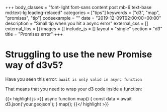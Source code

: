 +++
body_classes = "font-light font-sans content post mb-6 text-base md:text-lg leading-relaxed"
categories = ["tips"]
keywords = ["d3", "map", "promises", "tip"]
codeexample = ""
date = "2019-12-09T02:00:00+00:00"
description = "Small tip when you hit a async error"
external_css = []
external_libs = []
images = []
include_js = []
layout = "single"
section = "d3"
title = "Promises error"
+++
# Struggling to use the new Promise way of d3v5?

Have you seen this error:
`await is only valid in async function `

That means that you need to wrap your d3 code inside a function:

{{< highlight js >}}
async function map() {
	const data = await d3.json('your.geojson');
}
map();
{{</ highlight >}}

<br/>
<div class="rm-area-end-of-content"></div>
